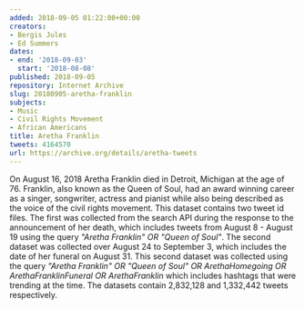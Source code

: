 ```yaml
---
added: 2018-09-05 01:22:00+00:00
creators:
- Bergis Jules
- Ed Summers
dates:
- end: '2018-09-03'
  start: '2018-08-08'
published: 2018-09-05
repository: Internet Archive
slug: 20180905-aretha-franklin
subjects:
- Music
- Civil Rights Movement
- African Americans
title: Aretha Franklin
tweets: 4164570
url: https://archive.org/details/aretha-tweets
---
```


On August 16, 2018 Aretha Franklin died in Detroit, Michigan at the age of 76. Franklin, also known as the Queen of Soul, had an award winning career as a singer, songwriter, actress and pianist while also being described as the voice of the civil rights movement. This dataset contains two tweet id files. The first was collected from the search API during the response to the announcement of her death, which includes tweets from August 8 - August 19 using the query *"Aretha Franklin" OR "Queen of Soul"*. The second dataset was collected over August 24 to September 3, which includes the date of her funeral on August 31. This second dataset was collected using the query *"Aretha Franklin" OR "Queen of Soul" OR ArethaHomegoing OR ArethaFranklinFuneral OR ArethaFranklin* which includes hashtags that were trending at the time. The datasets contain 2,832,128 and 1,332,442 tweets respectively.
